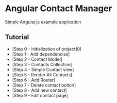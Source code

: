 Angular Contact Manager
========================

Simple Angular.js example application

## Tutorial
- [Step 0 - Initialization of project]0)
- [Step 1 - Add dependencies]
- [Step 2 - Contact Model]
- [Step 3 - Contacts Collection]
- [Step 4 - Simple Contact view]
- [Step 5 - Render All Contacts]
- [Step 6 - Add Router]
- [Step 7 - Delete contact button]
- [Step 8 - Add new contact]
- [Step 9 - Edit contact page]
